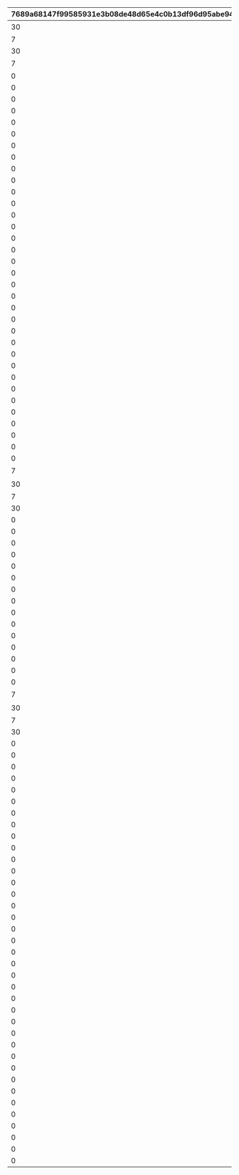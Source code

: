 |7689a68147f99585931e3b08de48d65e4c0b13df96d95abe94f4533f08e7e7e8|685240a3e23b2487b884fb2fd400ef6abff9f3cbc65309393122d8719a186a93|9448171b18fb609163e0aca1792ac1fe84f2040e32bcffe2418792decb05ceb3|65c2e4ee764e6b30c96683fbce114c071da29a0062eb46bfb25a2a6e39a5dfe3|2c15d0364d35840136793857545f3a511f7461f1e0bf78d70688a2d27f1b12f1|1e30ab0748b9f28229de428103e1aca2a6d205906a592340c5b2d5f7ee6b6617|9f7fbb1e21fccbfc95d2a3cba6aa863b076aed35a409e6dd0b24a51affd42133|db71cd99d5ca36d17910f6af08a072159a75cffdaec61fe2bd643c200f3a81bc|65c72336e08a23d5590b98d25f8ed3bcf425512cc059235544fdd9976c62ecdb|9e18ee25ea37278d8f85749a223e42ff6bd39b4559303a8ef836fac8c43a395c|9d7feb055057cc586547f08898d10a0a340f7bf920cbab4b4ae064077267e73b|238b92f15ca0adfc664c53602224b877e5b8ab6a24c184ce029ef9547d64fb20|d67cb1199d1026e22bae1e84e7cf57984e4281eee28ab5a2cd83a7f351b05d84|2b72d57aa96efee6e62b72c2ec94a86bec56bb43aef3caed827899420462c9e0|01745ab381a5ed697d9362ecfd8b73a2f17fc767d4c9341abb8ba4f9de9d9268|c2730aeae6ef787be23b1c417113b9ab73c8be610c1db5374ad5c5c5f38d6d2c|
| --- | --- | --- | --- | --- | --- | --- | --- | --- | --- | --- | --- | --- | --- | --- | --- |
|30|403|1|0|デイリージュエルパック{1}日目のアイテムセット|2|2000|104|3|9|1|0|17001001|0|デイリージュエルパック未受け取り分のジュエル|2|
|7|0|0|0||1|0|103|3|15|0|3|0|1||1|
|30|0|0|0||1|0|103|3|18|0|3|0|1||1|
|7|405|2|9402|7日間スタミナ応援パック{1}日目のアイテムセット|3|0|103|0|19|2|1|17001002|0||3|
|0|0|2|9403||0|0|0|0|20|3|0|0|0||4|
|0|0|5|9404||0|0|0|0|21|4|0|0|0||4|
|0|0|8|9405||0|0|0|0|22|5|0|0|0||4|
|0|0|11|9406||0|0|0|0|23|6|0|0|0||4|
|0|0|14|9411||0|0|0|0|26|7|0|0|0||4|
|0|0|16|9412||0|0|0|0|27|8|0|0|0||4|
|0|0|1|9319||0|0|908|0|28|9|0|0|0||5|
|0|0|3|9407||0|0|0|0|29|3|0|0|0||4|
|0|0|6|9408||0|0|0|0|30|4|0|0|0||4|
|0|0|9|9409||0|0|0|0|31|5|0|0|0||4|
|0|0|12|9410||0|0|0|0|32|6|0|0|0||4|
|0|0|1|9319||0|0|908|0|33|12|0|0|0||5|
|0|0|4|9413||0|0|0|0|34|3|0|0|0||4|
|0|0|7|9414||0|0|0|0|35|4|0|0|0||4|
|0|0|10|9415||0|0|0|0|36|5|0|0|0||4|
|0|0|13|9416||0|0|0|0|37|6|0|0|0||4|
|0|0|15|9417||0|0|0|0|38|7|0|0|0||4|
|0|0|17|9418||0|0|0|0|39|8|0|0|0||4|
|0|0|18|9419||0|0|0|0|40|10|0|0|0||4|
|0|0|19|9420||0|0|0|0|41|11|0|0|0||4|
|0|0|1|9319||0|0|908|0|42|13|0|0|0||5|
|0|0|1|9319||0|0|908|0|43|14|0|0|0||5|
|0|0|1|9319||0|0|908|0|44|15|0|0|0||5|
|0|0|20|9421||0|0|0|0|45|3|0|0|0||4|
|0|0|21|9422||0|0|0|0|46|4|0|0|0||4|
|0|0|22|9423||0|0|0|0|47|5|0|0|0||4|
|0|0|23|9424||0|0|0|0|48|6|0|0|0||4|
|0|0|24|9425||0|0|0|0|49|7|0|0|0||4|
|0|0|25|9426||0|0|0|0|50|8|0|0|0||4|
|0|0|26|9427||0|0|0|0|51|10|0|0|0||4|
|0|0|27|9428||0|0|0|0|52|11|0|0|0||4|
|0|0|28|9429||0|0|0|0|53|16|0|0|0||4|
|0|0|29|9430||0|0|0|0|54|17|0|0|0||4|
|0|0|1|9319||0|0|908|0|55|18|0|0|0||5|
|7|405|2|9402|7日間スタミナ応援パック{1}日目のアイテムセット|3|0|103|0|56|2|1|17001002|0||3|
|30|403|1|0|デイリージュエルパック{1}日目のアイテムセット|2|2000|104|3|57|1|0|17001001|0|デイリージュエルパック未受け取り分のジュエル|2|
|7|0|0|0||1|0|103|3|58|0|3|0|1||1|
|30|0|0|0||1|0|103|3|59|0|3|0|1||1|
|0|0|20|9421||0|0|0|0|71|3|0|0|0||4|
|0|0|21|9422||0|0|0|0|72|4|0|0|0||4|
|0|0|22|9423||0|0|0|0|73|5|0|0|0||4|
|0|0|23|9424||0|0|0|0|74|6|0|0|0||4|
|0|0|24|9425||0|0|0|0|75|7|0|0|0||4|
|0|0|25|9426||0|0|0|0|76|8|0|0|0||4|
|0|0|26|9427||0|0|0|0|77|10|0|0|0||4|
|0|0|27|9428||0|0|0|0|78|11|0|0|0||4|
|0|0|28|9429||0|0|0|0|79|16|0|0|0||4|
|0|0|29|9430||0|0|0|0|80|17|0|0|0||4|
|0|0|1|9319||0|0|908|0|81|19|0|0|0||5|
|0|0|1|9319||0|0|908|0|82|20|0|0|0||5|
|0|0|1|9431||0|0|0|0|83|21|0|0|0||6|
|0|0|1|9431||0|0|0|0|84|22|0|0|0||6|
|0|0|2|9319||0|0|908|0|85|23|0|0|0||5|
|7|405|2|9402|7日間スタミナ応援パック{1}日目のアイテムセット|3|0|103|0|86|2|1|17001002|0||3|
|30|403|1|0|デイリージュエルパック{1}日目のアイテムセット|2|2000|104|3|87|1|0|17001001|0|デイリージュエルパック未受け取り分のジュエル|2|
|7|0|0|0||1|0|103|3|88|0|3|0|1||1|
|30|0|0|0||1|0|103|3|89|0|3|0|1||1|
|0|0|20|9421||0|0|0|0|101|3|0|0|0||4|
|0|0|21|9422||0|0|0|0|102|4|0|0|0||4|
|0|0|22|9423||0|0|0|0|103|5|0|0|0||4|
|0|0|23|9424||0|0|0|0|104|6|0|0|0||4|
|0|0|24|9425||0|0|0|0|105|7|0|0|0||4|
|0|0|25|9426||0|0|0|0|106|8|0|0|0||4|
|0|0|26|9427||0|0|0|0|107|10|0|0|0||4|
|0|0|27|9428||0|0|0|0|108|11|0|0|0||4|
|0|0|28|9429||0|0|0|0|109|16|0|0|0||4|
|0|0|29|9430||0|0|0|0|110|17|0|0|0||4|
|0|0|2|9432||0|0|0|0|111|24|0|0|0||6|
|0|0|2|9432||0|0|0|0|112|25|0|0|0||6|
|0|0|1|9319||0|0|908|0|113|26|0|0|0||5|
|0|0|2|9319||0|0|0|0|114|27|0|0|0||7|
|0|0|1|9319||0|0|908|0|115|28|0|0|0||5|
|0|0|4|9433||0|0|0|0|116|29|0|0|0||6|
|0|0|4|9432||0|0|0|0|117|30|0|0|0||6|
|0|0|1|9319||0|0|908|0|118|31|0|0|0||5|
|0|0|1|9319||0|0|908|0|119|32|0|0|0||5|
|0|0|4|9434||0|0|0|0|120|33|0|0|0||6|
|0|0|5|9432||0|0|0|0|121|34|0|0|0||6|
|0|0|6|9435||0|0|0|0|122|35|0|0|0||6|
|0|0|7|9435||0|0|0|0|123|36|0|0|0||6|
|0|0|8|9435||0|0|0|0|124|37|0|0|0||6|
|0|0|9|9435||0|0|0|0|125|38|0|0|0||6|
|0|0|10|9435||0|0|0|0|126|39|0|0|0||6|
|0|0|1|9319||0|0|908|0|127|40|0|0|0||5|
|0|0|4|9434||0|0|0|0|128|41|0|0|0||6|
|0|0|5|9432||0|0|0|0|129|42|0|0|0||6|
|0|0|6|9437||0|0|0|0|130|43|0|0|0||6|
|0|0|7|9436||0|0|0|0|131|44|0|0|0||6|
|0|0|8|9436||0|0|0|0|132|45|0|0|0||6|
|0|0|9|9436||0|0|0|0|133|46|0|0|0||6|
|0|0|10|9436||0|0|0|0|134|47|0|0|0||6|
|0|0|11|9436||0|0|0|0|135|48|0|0|0||6|
|0|0|5|9438||0|0|0|0|136|49|0|0|0||6|
|0|0|3|9439||0|0|0|0|137|50|0|0|0||6|